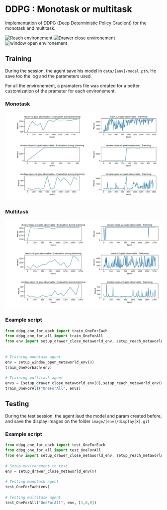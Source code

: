 # DDPG : Monotask or multitask

Implementation of DDPG (Deep Deterministic Policy Gradient) for the monotask and multitask.

![Reach environement](https://github.com/lu11072002/ddpg/blob/main/readme-images/reach.gif "Reach environement")
![Drawer close environement](https://github.com/lu11072002/ddpg/blob/main/readme-images/drawer-close.gif "Drawer close environement")
![window open environement](https://github.com/lu11072002/ddpg/blob/main/readme-images/window-open.gif "window open environement")

## Training

During the session, the agent save his model in `data/[env]/model.pth`. He save too the log and the parameters used.

For all the environement, a pramaters file was created for a better customization of the pramater for each environement.

### Monotask

![Monotask](https://github.com/lu11072002/ddpg/blob/main/readme-images/graph_OneForEach.jpg "Monotask")

### Multitask

![Multitask](https://github.com/lu11072002/ddpg/blob/main/readme-images/graph_OneForAll.jpg "Multitask")

### Example script

```python
from ddpg_one_for_each import train_OneForEach
from ddpg_one_for_all import train_OneForAll
from env import setup_drawer_close_metaworld_env, setup_reach_metaworld_env, setup_window_open_metaworld_env


# Training monotask agent
env = setup_window_open_metaworld_env(0)
train_OneForEach(env)

# Training multitask agent
envs = [setup_drawer_close_metaworld_env(0),setup_reach_metaworld_env(0),setup_window_open_metaworld_env(0)]
train_OneForAll("OneForAll", envs)
```

## Testing

During the test session, the agent laud the model and param created before, and save the display images on the folder `image/[env]/display[X].gif`

### Example script

```python
from ddpg_one_for_each import test_OneForEach
from ddpg_one_for_all import test_OneForAll
from env import setup_drawer_close_metaworld_env, setup_reach_metaworld_env, setup_window_open_metaworld_env

# Setup environement to test
env = setup_drawer_close_metaworld_env(0)

# Testing monotask agent
test_OneForEach(env)

# Testing multitask agent
test_OneForAll("OneForAll", env, [1,0,0])
```
